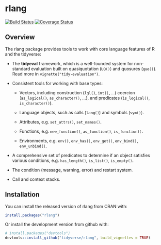 # rlang

[![Build Status](https://travis-ci.org/tidyverse/rlang.svg?branch=master)](https://travis-ci.org/tidyverse/rlang)
[![Coverage Status](http://codecov.io/github/tidyverse/rlang/coverage.svg?branch=master)](http://codecov.io/github/tidyverse/rlang?branch=master)

## Overview

The rlang package provides tools to work with core language features
of R and the tidyverse:

*   The __tidyeval__ framework, which is a well-founded system for non-standard
    evaluation built on quasiquotation (`UQ()`) and quosures (`quo()`). 
    Read more in `vignette("tidy-evaluation")`.

*   Consistent tools for working with base types:
    
    * Vectors, including construction (`lgl()`, `int()`, ...)
      coercion (`as_logical()`, `as_character()`, ...), and
      predicates (`is_logical()`, `is_character()`).
      
    * Language objects, such as calls (`lang()`) and symbols (`sym()`).
    
    * Attributes, e.g. `set_attrs()`, `set_names()`.
    
    * Functions, e.g. `new_function()`, `as_function()`, `is_function()`.
    
    * Environments, e.g. `env()`, `env_has()`, `env_get()`, `env_bind()`,
      `env_unbind()`.

*   A comprehensive set of predicates to determine if an object satisfies 
    various conditions, e.g. `has_length()`, `is_list()`, `is_empty()`.
    
*   The condition (message, warning, error) and restart system.

*   Call and context stacks.

## Installation

You can install the released version of rlang from CRAN with:

```r
install.packages("rlang")
```

Or install the development version from github with:

```r
# install.packages("devtools")
devtools::install_github("tidyverse/rlang", build_vignettes = TRUE)
```
